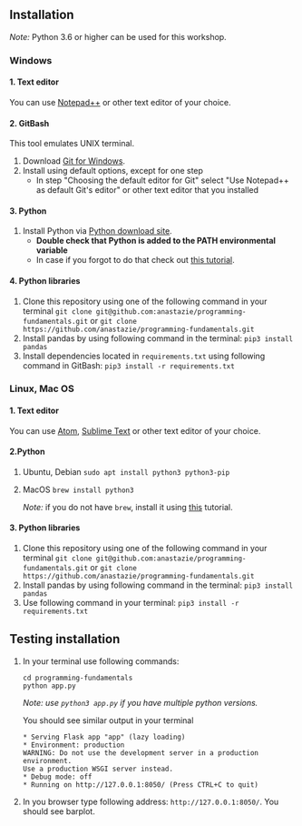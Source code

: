 ## Installation

*Note:* Python 3.6 or higher can be used for this workshop.

### Windows

#### 1. Text editor
You can use [Notepad++](https://notepad-plus-plus.org/download/v7.5.8.html) or other text editor of your choice.

#### 2. GitBash

This tool emulates UNIX terminal.
1. Download [Git for Windows](https://gitforwindows.org).
2. Install using default options, except for one step
    - In step  "Choosing the default editor for Git" select "Use Notepad++ as default Git's editor" or other text editor that you installed

#### 3. Python

1. Install Python via [Python download site](https://www.python.org/downloads/).
    - **Double check that Python is added to the PATH environmental variable**
    - In case if you forgot to do that check out [this tutorial](https://anthonydebarros.com/2018/06/21/setting-up-python-in-windows-10/).

#### 4. Python libraries
1. Clone this repository using one of the following command in your terminal `git clone git@github.com:anastazie/programming-fundamentals.git` or `git clone https://github.com/anastazie/programming-fundamentals.git`
1. Install pandas by using following command in the terminal: `pip3 install pandas`
1. Install dependencies located in `requirements.txt` using following command in GitBash: `pip3 install -r requirements.txt`

### Linux, Mac OS

#### 1. Text editor
You can use [Atom](https://atom.io), [Sublime Text](http://www.sublimetext.com) or other text editor of your choice.

#### 2.Python
1. Ubuntu, Debian
    `sudo apt install python3 python3-pip`
1. MacOS
    `brew install python3`
    
    *Note:* if you do not have `brew`, install it using [this](https://brew.sh/) tutorial.

#### 3. Python libraries

1. Clone this repository using one of the following command in your terminal `git clone git@github.com:anastazie/programming-fundamentals.git` or `git clone https://github.com/anastazie/programming-fundamentals.git`
2. Install pandas by using following command in the terminal: `pip3 install pandas`
3. Use following command in your terminal: `pip3 install -r requirements.txt`



## Testing installation

1. In your terminal use following commands:
    ```
    cd programming-fundamentals
    python app.py
    ```
    *Note: use `python3 app.py` if you have multiple python versions.*
    
    You should see similar output in your terminal
    ```
   * Serving Flask app "app" (lazy loading)
   * Environment: production
   WARNING: Do not use the development server in a production environment.
   Use a production WSGI server instead.
   * Debug mode: off
   * Running on http://127.0.0.1:8050/ (Press CTRL+C to quit)
    ```
2. In you browser type following address: `http://127.0.0.1:8050/`. You should see barplot.

